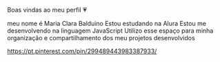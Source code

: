 Boas vindas ao meu perfil 💗

meu nome é Maria Clara Balduino
Estou estudando na Alura
Estou me desenvolvendo na linguagem JavaScript
Utilizo esse espaço para minha organização e compartilhamento dos meu projetos desenvolvidos

https://pt.pinterest.com/pin/299489443983387933/
